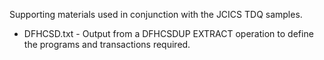 Supporting materials used in conjunction with the JCICS TDQ samples.

* DFHCSD.txt - Output from a DFHCSDUP EXTRACT operation to define the programs and transactions required.

